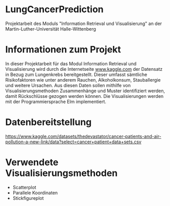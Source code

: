 # LungCancerPrediction
 

  Projektarbeit des Moduls "Information Retrieval und Visualisierung" an der Martin-Luther-Universität Halle-Wittenberg
# Informationen zum Projekt

  In dieser Projektarbeit für das Modul Information Retrieval und Visualisierung wird durch die Internetseite www.kaggle.com der           Datensatz in Bezug zum Lungenkrebs bereitgestellt. Dieser umfasst sämtliche Risikofaktoren wie unter anderem Rauchen, Alkoholkonsum,     Stauballergie und weitere Ursachen. Aus diesen Daten sollen mithilfe von Visualisierungsmethoden Zusammenhänge und Muster                identifiziert werden, damit Rückschlüsse gezogen werden können. Die Visualisierungen werden mit der Programmiersprache Elm implementiert.
# Datenbereitstellung
  https://www.kaggle.com/datasets/thedevastator/cancer-patients-and-air-pollution-a-new-link/data?select=cancer+patient+data+sets.csv
# Verwendete Visualisierungsmethoden
  - Scatterplot
  - Parallele Koordinaten
  - Stickfigureplot
